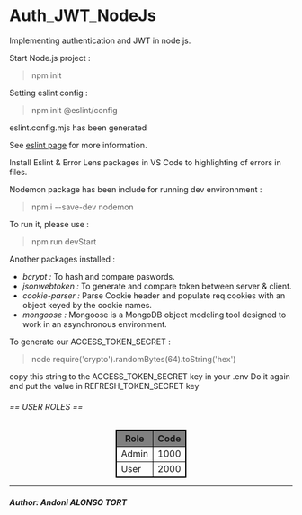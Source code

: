 # Auth_JWT_NodeJs
Implementing authentication and JWT in node js.

Start Node.js project :
> npm init

Setting eslint config :
> npm init @eslint/config

eslint.config.mjs has been generated 

See [eslint page](https://eslint.org/docs/latest/) for more information.

Install Eslint & Error Lens packages in VS Code to highlighting of errors in files.

Nodemon package has been include for running dev environnment : 
> npm i --save-dev nodemon

To run it, please use :
> npm run devStart

Another packages installed : 
<ul>
    <li>
        <i>bcrypt :</i> To hash and compare paswords.
    </li>
    <li>
        <i>jsonwebtoken :</i> To generate and compare token between server & client.
    </li>
    <li>
        <i>cookie-parser :</i> Parse Cookie header and populate req.cookies with an object keyed by the cookie names.
    </li>
    <li>
      <i>mongoose :</i> Mongoose is a MongoDB object modeling tool designed to work in an asynchronous environment. 
    </li>
</ul>

To generate our ACCESS_TOKEN_SECRET :
> node
> require('crypto').randomBytes(64).toString('hex')

copy this string to the ACCESS_TOKEN_SECRET key in your .env
Do it again and put the value in REFRESH_TOKEN_SECRET key


<h6>== USER ROLES ==</h6>

<table style="margin: 0 auto; width: fit-content; border: 1px solid black;">
  <tr style="background: gray;">
    <th style="border: 1px solid black;">Role</th>
    <th style="border: 1px solid black;">Code</th>
  </tr>
  <tr>
    <td style="border: 1px solid black">Admin</td>
    <td style="border: 1px solid black">1000</td>
  </tr>
  <tr>
    <td style="border: 1px solid black">User</td>
    <td style="border: 1px solid black">2000</td>
  </tr>
</table>

<hr/>
<h5>Author: <i>Andoni ALONSO TORT</i><h5>